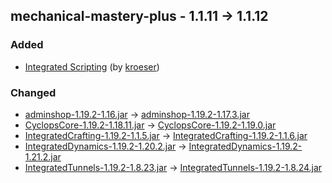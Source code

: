 ## mechanical-mastery-plus - 1.1.11 -> 1.1.12

### Added

  * [Integrated Scripting](https://www.curseforge.com/minecraft/mc-mods/integrated-scripting) (by [kroeser](https://www.curseforge.com/members/kroeser/projects))

### Changed

  * [adminshop-1.19.2-1.16.jar](https://www.curseforge.com/minecraft/mc-mods/adminshop/files/4880486) -> [adminshop-1.19.2-1.17.3.jar](https://www.curseforge.com/minecraft/mc-mods/adminshop/files/5078772)
  * [CyclopsCore-1.19.2-1.18.11.jar](https://www.curseforge.com/minecraft/mc-mods/cyclops-core/files/4905969) -> [CyclopsCore-1.19.2-1.19.0.jar](https://www.curseforge.com/minecraft/mc-mods/cyclops-core/files/5080403)
  * [IntegratedCrafting-1.19.2-1.1.5.jar](https://www.curseforge.com/minecraft/mc-mods/integrated-crafting/files/4791824) -> [IntegratedCrafting-1.19.2-1.1.6.jar](https://www.curseforge.com/minecraft/mc-mods/integrated-crafting/files/4987220)
  * [IntegratedDynamics-1.19.2-1.20.2.jar](https://www.curseforge.com/minecraft/mc-mods/integrated-dynamics/files/4925682) -> [IntegratedDynamics-1.19.2-1.21.2.jar](https://www.curseforge.com/minecraft/mc-mods/integrated-dynamics/files/5099627)
  * [IntegratedTunnels-1.19.2-1.8.23.jar](https://www.curseforge.com/minecraft/mc-mods/integrated-tunnels/files/4782857) -> [IntegratedTunnels-1.19.2-1.8.24.jar](https://www.curseforge.com/minecraft/mc-mods/integrated-tunnels/files/5085265)

